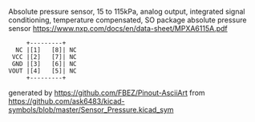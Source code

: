 Absolute pressure sensor, 15 to 115kPa, analog output, integrated signal conditioning, temperature compensated, SO package
absolute pressure sensor
https://www.nxp.com/docs/en/data-sheet/MPXA6115A.pdf


	     +---------+
	  NC |[1]   [8]| NC
	 VCC |[2]   [7]| NC
	 GND |[3]   [6]| NC
	VOUT |[4]   [5]| NC
	     +---------+


generated by https://github.com/FBEZ/Pinout-AsciiArt from https://github.com/ask6483/kicad-symbols/blob/master/Sensor_Pressure.kicad_sym